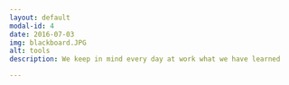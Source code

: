 ```yaml
---
layout: default
modal-id: 4
date: 2016-07-03
img: blackboard.JPG
alt: tools
description: We keep in mind every day at work what we have learned

---
```

